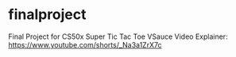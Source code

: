 # finalproject
Final Project for CS50x
Super Tic Tac Toe
VSauce Video Explainer: https://www.youtube.com/shorts/_Na3a1ZrX7c
